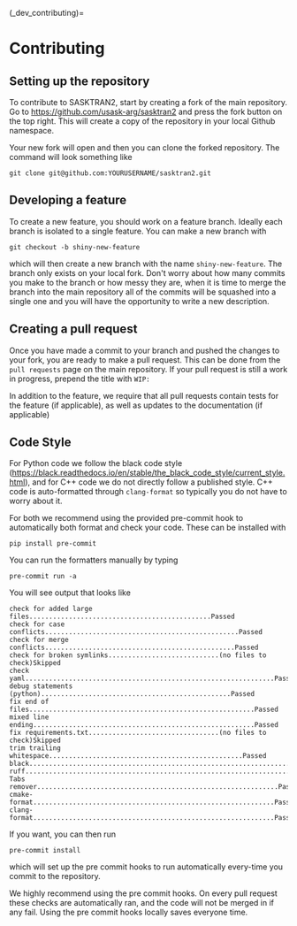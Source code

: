 
(_dev_contributing)=
# Contributing

## Setting up the repository

To contribute to SASKTRAN2, start by creating a fork of the main repository.  Go to https://github.com/usask-arg/sasktran2 and press the fork button on the top right.  This will create a copy of the repository in your local Github namespace.

Your new fork will open and then you can clone the forked repository.  The command will look something like

```
git clone git@github.com:YOURUSERNAME/sasktran2.git
```

## Developing a feature

To create a new feature, you should work on a feature branch.  Ideally each branch is isolated to a single feature.  You can make a new branch with

```
git checkout -b shiny-new-feature
```

which will then create a new branch with the name `shiny-new-feature`.  The branch only exists on your local fork.
Don't worry about how many commits you make to the branch or how messy they are, when it is time to merge the branch into
the main repository all of the commits will be squashed into a single one and you will have the opportunity to write a new
description.

## Creating a pull request
Once you have made a commit to your branch and pushed the changes to your fork, you are ready to make a pull request.  This can
be done from the `pull requests` page on the main repository.  If your pull request is still a work in progress, prepend the title with `WIP:`

In addition to the feature, we require that all pull requests contain tests for the feature (if applicable), as well as updates to the documentation (if applicable)


## Code Style
For Python code we follow the black code style (https://black.readthedocs.io/en/stable/the_black_code_style/current_style.html), and for C++ code we do not directly follow a published style.  C++ code is auto-formatted through `clang-format` so typically you do not have to worry about it.

For both we recommend using the provided pre-commit hook to automatically both format and check your code.  These can be installed with

```
pip install pre-commit
```

You can run the formatters manually by typing

```
pre-commit run -a
```

You will see output that looks like

```
check for added large files..............................................Passed
check for case conflicts.................................................Passed
check for merge conflicts................................................Passed
check for broken symlinks............................(no files to check)Skipped
check yaml...............................................................Passed
debug statements (python)................................................Passed
fix end of files.........................................................Passed
mixed line ending........................................................Passed
fix requirements.txt.................................(no files to check)Skipped
trim trailing whitespace.................................................Passed
black....................................................................Passed
ruff.....................................................................Passed
Tabs remover.............................................................Passed
cmake-format.............................................................Passed
clang-format.............................................................Passed
```

If you want, you can then run

```
pre-commit install
```

which will set up the pre commit hooks to run automatically every-time you commit to the repository.

We highly recommend using the pre commit hooks. On every pull request these checks are automatically ran, and the code will not be merged in
if any fail.  Using the pre commit hooks locally saves everyone time.

